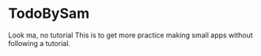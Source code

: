 # TodoBySam
Look ma, no tutorial
This is to get more practice making small apps without following a tutorial.
